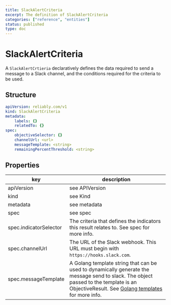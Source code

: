 ```yaml
---
title: SlackAlertCriteria
excerpt: The definition of SlackAlertCriteria
categories: ["reference", "entities"]
status: published
type: doc
---
```

# SlackAlertCriteria

A `SlackAlertCrtieria` declaratively defines the data required to send a message to a Slack channel, and the conditions required for the criteria to be used.

## Structure

```yaml
apiVersion: reliably.com/v1
kind: SlackAlertCriteria
metadata:
    labels: {}
    relatedTo: {}
spec:
    objectiveSelector: {}
    channelUrl: <url>
    messageTemplate: <string>
    remainingPercentThreshold: <string>
```

## Properties
| key | description |
|---|---|
| apiVersion | see <g-link to="/reference/entities#apiVersion">APIVersion</g-link> |
| kind | see <g-link to="/reference/entities#kind">Kind</g-link> |
| metadata | see <g-link to="/reference/entities/#metadata">metadata</g-link> |
| spec | see <g-link to="/reference/entities#spec">spec</g-link> |
| spec.indicatorSelector | The criteria that defines the indicators this result relates to. See <g-link to="/reference/entities#selectors">spec</g-link> for more info. |
| spec.channelUrl | The URL of the Slack webhook. This URL must begin with `https://hooks.slack.com`. |
| spec.messageTemplate | A Golang template string that can be used to dynamically generate the message send to slack. The object passed to the template is an <g-link to="/reference/entities/objectiveresult/">ObjectiveResult</g-link>. See [Golang templates](https://pkg.go.dev/text/template) for more info. |